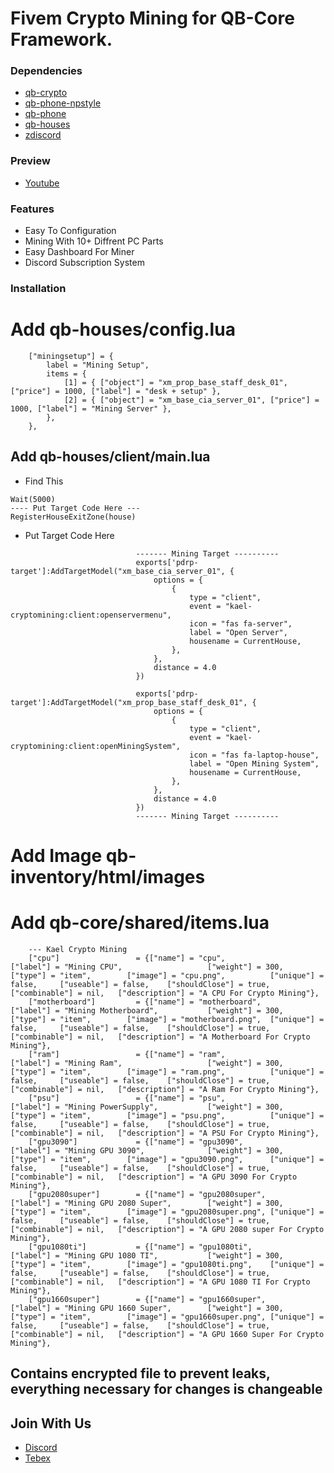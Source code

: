 # Fivem Crypto Mining for QB-Core Framework.

### Dependencies
- [qb-crypto](https://github.com/QBCore-framework/qb-crypto)
- [qb-phone-npstyle](https://github.com/llbooya/qb-phone-npstyle)
- [qb-phone](https://github.com/qbcore-framework/qb-phone)
- [qb-houses](https://github.com/qbcore-framework/qb-houses)
- [zdiscord](https://github.com/zfbx/zdiscord)


### Preview
- [Youtube](https://www.youtube.com/watch?v=AMOcXzHLYLU)


### Features
- Easy To Configuration
- Mining With 10+ Diffrent PC Parts
- Easy Dashboard For Miner
- Discord Subscription System

### Installation
# Add qb-houses/config.lua
```
	["miningsetup"] = {
		label = "Mining Setup",
		items = {
			[1] = { ["object"] = "xm_prop_base_staff_desk_01", ["price"] = 1000, ["label"] = "desk + setup" },
			[2] = { ["object"] = "xm_base_cia_server_01", ["price"] = 1000, ["label"] = "Mining Server" },			
		},
	},
```
## Add qb-houses/client/main.lua
- Find This
```
Wait(5000)
---- Put Target Code Here ---
RegisterHouseExitZone(house)
```

- Put Target Code Here
```
                            ------- Mining Target ----------
                            exports['pdrp-target']:AddTargetModel("xm_base_cia_server_01", {
                                options = {
                                    {
                                        type = "client",
                                        event = "kael-cryptomining:client:openservermenu",
                                        icon = "fas fa-server",
                                        label = "Open Server",
                                        housename = CurrentHouse,
                                    },
                                },
                                distance = 4.0
                            })
                        
                            exports['pdrp-target']:AddTargetModel("xm_prop_base_staff_desk_01", {
                                options = {
                                    {
                                        type = "client",
                                        event = "kael-cryptomining:client:openMiningSystem",
                                        icon = "fas fa-laptop-house",
                                        label = "Open Mining System",
                                        housename = CurrentHouse,
                                    },
                                },
                                distance = 4.0
                            })
                            ------- Mining Target ----------
```
# Add Image qb-inventory/html/images
# Add qb-core/shared/items.lua
```
	--- Kael Crypto Mining
	["cpu"] 	 			= {["name"] = "cpu",				["label"] = "Mining CPU",			    	["weight"] = 300,    	  ["type"] = "item",		["image"] = "cpu.png",  		["unique"] = false,		["useable"] = false,	["shouldClose"] = true,    ["combinable"] = nil,   ["description"] = "A CPU For Crypto Mining"},
	["motherboard"] 	 	= {["name"] = "motherboard",		["label"] = "Mining Motherboard",			["weight"] = 300,    	  ["type"] = "item",		["image"] = "motherboard.png",  ["unique"] = false,		["useable"] = false,	["shouldClose"] = true,    ["combinable"] = nil,   ["description"] = "A Motherboard For Crypto Mining"},
	["ram"] 	 			= {["name"] = "ram",				["label"] = "Mining Ram",			    	["weight"] = 300,    	  ["type"] = "item",		["image"] = "ram.png",  		["unique"] = false,		["useable"] = false,	["shouldClose"] = true,    ["combinable"] = nil,   ["description"] = "A Ram For Crypto Mining"},
	["psu"] 	 			= {["name"] = "psu",				["label"] = "Mining PowerSupply",			["weight"] = 300,    	  ["type"] = "item",		["image"] = "psu.png",  		["unique"] = false,		["useable"] = false,	["shouldClose"] = true,    ["combinable"] = nil,   ["description"] = "A PSU For Crypto Mining"},
	["gpu3090"] 	 		= {["name"] = "gpu3090",			["label"] = "Mining GPU 3090",			    ["weight"] = 300,    	  ["type"] = "item",		["image"] = "gpu3090.png", 		["unique"] = false,		["useable"] = false,	["shouldClose"] = true,    ["combinable"] = nil,   ["description"] = "A GPU 3090 For Crypto Mining"},
	["gpu2080super"] 	 	= {["name"] = "gpu2080super",		["label"] = "Mining GPU 2080 Super",		["weight"] = 300,    	  ["type"] = "item",		["image"] = "gpu2080super.png", ["unique"] = false,		["useable"] = false,	["shouldClose"] = true,    ["combinable"] = nil,   ["description"] = "A GPU 2080 super For Crypto Mining"},
	["gpu1080ti"] 	 		= {["name"] = "gpu1080ti",			["label"] = "Mining GPU 1080 TI",			["weight"] = 300,    	  ["type"] = "item",		["image"] = "gpu1080ti.png",  	["unique"] = false,		["useable"] = false,	["shouldClose"] = true,    ["combinable"] = nil,   ["description"] = "A GPU 1080 TI For Crypto Mining"},
	["gpu1660super"] 	 	= {["name"] = "gpu1660super",		["label"] = "Mining GPU 1660 Super",		["weight"] = 300,    	  ["type"] = "item",		["image"] = "gpu1660super.png", ["unique"] = false,		["useable"] = false,	["shouldClose"] = true,    ["combinable"] = nil,   ["description"] = "A GPU 1660 Super For Crypto Mining"},
```


## Contains encrypted file to prevent leaks, everything necessary for changes is changeable

## Join With Us
- [Discord](https://discord.gg/NbpHD9RaSJ)
- [Tebex](https://kael.tebex.io/)
